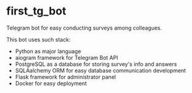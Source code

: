 # first_tg_bot
Telegram bot for easy conducting surveys among colleagues.

This bot uses such stack:
* Python as major language
* aiogram framework for Telegram Bot API
* PostgreSQL as a database for storing survey's info and answers
* SQLAalchemy ORM for easy database communication development
* Flask framework for administrator panel
* Docker for easy deployment
